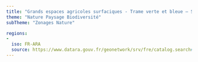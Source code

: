 ```yaml
---
title: "Grands espaces agricoles surfaciques - Trame verte et bleue – SRADDET"
theme: "Nature Paysage Biodiversité"
subTheme: "Zonages Nature"

regions:
-
  iso: FR-ARA
  source: https://www.datara.gouv.fr/geonetwork/srv/fre/catalog.search#/search?resultType=details&sortBy=relevance&from=1&to=20&fast=index&_content_type=json&any=Grands%20espaces%20agricoles%20surfaciques%20-%20Trame%20verte%20et%20bleue%20%E2%80%93%20SRADDET
---
```

